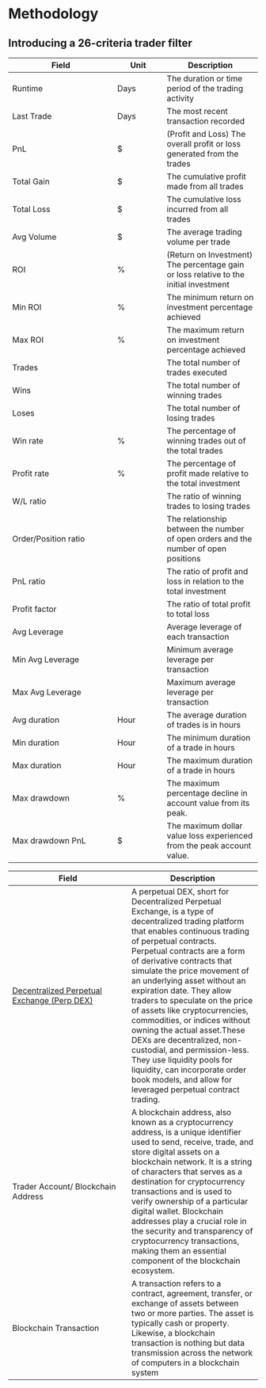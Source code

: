 # Methodology

## Introducing a 26-criteria trader filter

<table><thead><tr><th width="196.33333333333331">Field</th><th width="84">Unit</th><th>Description</th></tr></thead><tbody><tr><td>Runtime</td><td>Days</td><td>The duration or time period of the trading activity</td></tr><tr><td>Last Trade</td><td>Days</td><td>The most recent transaction recorded</td></tr><tr><td>PnL</td><td>$</td><td>(Profit and Loss) The overall profit or loss generated from the trades</td></tr><tr><td>Total Gain</td><td>$</td><td>The cumulative profit made from all trades</td></tr><tr><td>Total Loss</td><td>$</td><td>The cumulative loss incurred from all trades</td></tr><tr><td>Avg Volume</td><td>$</td><td>The average trading volume per trade</td></tr><tr><td>ROI</td><td>%</td><td>(Return on Investment) The percentage gain or loss relative to the initial investment</td></tr><tr><td>Min ROI</td><td>%</td><td>The minimum return on investment percentage achieved</td></tr><tr><td>Max ROI</td><td>%</td><td>The maximum return on investment percentage achieved</td></tr><tr><td>Trades</td><td></td><td>The total number of trades executed</td></tr><tr><td>Wins</td><td></td><td>The total number of winning trades</td></tr><tr><td>Loses</td><td></td><td>The total number of losing trades</td></tr><tr><td>Win rate</td><td>%</td><td>The percentage of winning trades out of the total trades</td></tr><tr><td>Profit rate</td><td>%</td><td>The percentage of profit made relative to the total investment</td></tr><tr><td>W/L ratio</td><td></td><td>The ratio of winning trades to losing trades</td></tr><tr><td>Order/Position ratio</td><td></td><td>The relationship between the number of open orders and the number of open positions</td></tr><tr><td>PnL ratio</td><td></td><td>The ratio of profit and loss in relation to the total investment</td></tr><tr><td>Profit factor</td><td></td><td>The ratio of total profit to total loss</td></tr><tr><td>Avg Leverage</td><td></td><td>Average leverage of each transaction</td></tr><tr><td>Min Avg Leverage</td><td></td><td>Minimum average leverage per transaction</td></tr><tr><td>Max Avg Leverage</td><td></td><td>Maximum average leverage per transaction</td></tr><tr><td>Avg duration</td><td>Hour</td><td>The average duration of trades is in hours</td></tr><tr><td>Min duration</td><td>Hour</td><td>The minimum duration of a trade in hours</td></tr><tr><td>Max duration</td><td>Hour</td><td>The maximum duration of a trade in hours</td></tr><tr><td>Max drawdown</td><td>%</td><td>The maximum percentage decline in account value from its peak.</td></tr><tr><td>Max drawdown PnL</td><td>$</td><td>The maximum dollar value loss experienced from the peak account value.</td></tr></tbody></table>



<table><thead><tr><th width="225">Field</th><th>Description</th></tr></thead><tbody><tr><td><a href="https://copin.substack.com/p/copin-analyzer-101-perp-dex">Decentralized Perpetual Exchange (Perp DEX)</a></td><td>A perpetual DEX, short for Decentralized Perpetual Exchange, is a type of decentralized trading platform that enables continuous trading of perpetual contracts. Perpetual contracts are a form of derivative contracts that simulate the price movement of an underlying asset without an expiration date. They allow traders to speculate on the price of assets like cryptocurrencies, commodities, or indices without owning the actual asset.These DEXs are decentralized, non-custodial, and permission-less. They use liquidity pools for liquidity, can incorporate order book models, and allow for leveraged perpetual contract trading.</td></tr><tr><td>Trader Account/ Blockchain Address</td><td>A blockchain address, also known as a cryptocurrency address, is a unique identifier used to send, receive, trade, and store digital assets on a blockchain network. It is a string of characters that serves as a destination for cryptocurrency transactions and is used to verify ownership of a particular digital wallet. Blockchain addresses play a crucial role in the security and transparency of cryptocurrency transactions, making them an essential component of the blockchain ecosystem.</td></tr><tr><td>Blockchain Transaction</td><td>A transaction refers to a contract, agreement, transfer, or exchange of assets between two or more parties. The asset is typically cash or property. Likewise, a blockchain transaction is nothing but data transmission across the network of computers in a blockchain system</td></tr></tbody></table>
